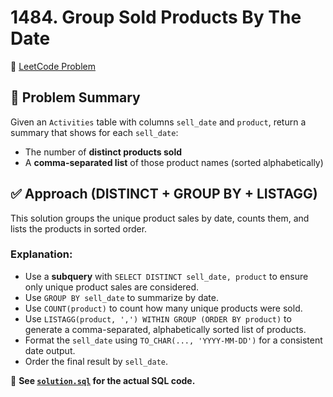 # 1484. Group Sold Products By The Date

🔗 [LeetCode Problem](https://leetcode.com/problems/group-sold-products-by-the-date/)

## 🧠 Problem Summary

Given an `Activities` table with columns `sell_date` and `product`, return a summary that shows for each `sell_date`:
- The number of **distinct products sold**
- A **comma-separated list** of those product names (sorted alphabetically)

## ✅ Approach (DISTINCT + GROUP BY + LISTAGG)

This solution groups the unique product sales by date, counts them, and lists the products in sorted order.

### Explanation:

- Use a **subquery** with `SELECT DISTINCT sell_date, product` to ensure only unique product sales are considered.
- Use `GROUP BY sell_date` to summarize by date.
- Use `COUNT(product)` to count how many unique products were sold.
- Use `LISTAGG(product, ',') WITHIN GROUP (ORDER BY product)` to generate a comma-separated, alphabetically sorted list of products.
- Format the `sell_date` using `TO_CHAR(..., 'YYYY-MM-DD')` for a consistent date output.
- Order the final result by `sell_date`.

📄 **See [`solution.sql`](./solution.sql) for the actual SQL code.**
